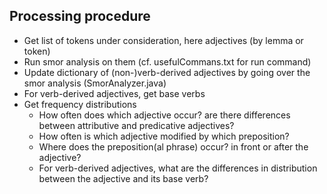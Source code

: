 ## Processing procedure
- Get list of tokens under consideration, here adjectives (by lemma or token)
- Run smor analysis on them (cf. usefulCommans.txt for run command)
- Update dictionary of (non-)verb-derived adjectives by going over the smor analysis (SmorAnalyzer.java)
- For verb-derived adjectives, get base verbs
- Get frequency distributions
    - How often does which adjective occur? are there differences between attributive and predicative adjectives?
    - How often is which adjective modified by which preposition?
    - Where does the preposition(al phrase) occur? in front or after the adjective?
    - For verb-derived adjectives, what are the differences in distribution between the adjective and its base verb?
